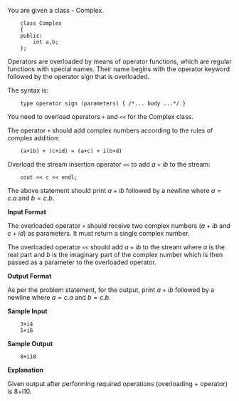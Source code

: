 You are given a class - Complex.
```
    class Complex
    {
    public:
        int a,b;
    };
```

Operators are overloaded by means of operator functions, which are regular functions with 
special names. Their name begins with the operator keyword followed by the operator sign that is overloaded.

The syntax is:
```
    type operator sign (parameters) { /*... body ...*/ }
```

You need to overload operators `+` and `<<` for the Complex class.

The operator `+` should add complex numbers according to the rules of complex addition:
```
    (a+ib) + (c+id) = (a+c) + i(b+d)  
```

Overload the stream insertion operator `<<` to add $a + ib$ to the stream:

```
    cout << c << endl;
```
The above statement should print $a + ib$ followed by a newline where $a = c.a$ and $b = c.b$.

**Input Format**

The overloaded operator `+` should receive two complex numbers ($a + ib$ and $c + id$) as parameters. It must return a single complex number.

The overloaded operator `<<` should add $a + ib$ to the stream where $a$ is the real part and $b$ is the imaginary part of the complex number which is then passed as a parameter to the overloaded operator.

**Output Format**

As per the problem statement, for the output, print $a + ib$ followed by a newline where $a = c.a$ and $b = c.b$.

**Sample Input**
```
    3+i4
    5+i6
```

**Sample Output**
```
    8+i10
```

**Explanation**

Given output after performing required operations (overloading + operator) is 8+i10.

